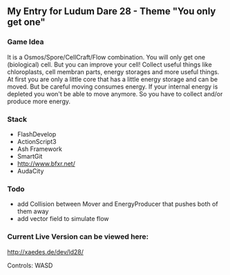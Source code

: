 

My Entry for Ludum Dare 28 - Theme "You only get one" 
-------------------------

### Game Idea

It is a Osmos/Spore/CellCraft/Flow combination.
You will only get one (biological) cell.
But you can improve your cell!
Collect useful things like chloroplasts, cell membran parts, energy storages and more useful things.
At first you are only a little core that has a little energy storage and can be moved. But be careful 
moving consumes energy. If your internal energy is depleted you won't be able to move anymore.
So you have to collect and/or produce more energy.


### Stack

* FlashDevelop
* ActionScript3
* Ash Framework
* SmartGit
* http://www.bfxr.net/ 
* AudaCity

### Todo
* add Collision between Mover and EnergyProducer that pushes both of them away
* add vector field to simulate flow  

### Current Live Version can be viewed here:

http://xaedes.de/dev/ld28/
	
Controls: WASD